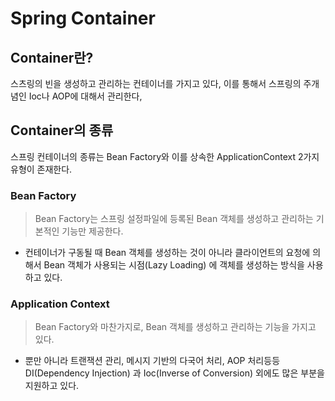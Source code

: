 # Spring Container

## Container란?

스츠링의 빈을 생성하고 관리하는 컨테이너를 가지고 있다,
이를 통해서 스프링의 주개념인 Ioc나 AOP에 대해서 관리한다,

## Container의 종류

스프링 컨테이너의 종류는 Bean Factory와 이를 상속한 ApplicationContext 2가지 유형이 존재한다.

### Bean Factory
>Bean Factory는 스프링 설정파일에 등록된 Bean 객체를 생성하고 관리하는 기본적인 기능만 제공한다.

- 컨테이너가 구동될 때 Bean 객체를 생성하는 것이 아니라 클라이언트의 요청에 의해서 Bean 객체가 사용되는 시점(Lazy Loading) 에 객체를 생성하는 방식을 사용하고 있다.


### Application Context

>Bean Factory와 마찬가지로, Bean 객체를 생성하고 관리하는 기능을 가지고 있다.

- 뿐만 아니라 트랜잭션 관리, 메시지 기반의 다국어 처리, AOP 처리등등 DI(Dependency Injection) 과 Ioc(Inverse of Conversion) 외에도 많은 부분을 지원하고 있다.



